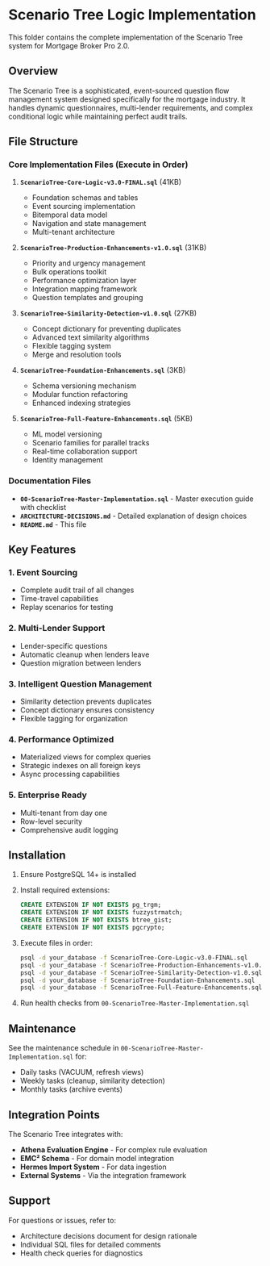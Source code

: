 # Scenario Tree Logic Implementation

This folder contains the complete implementation of the Scenario Tree system for Mortgage Broker Pro 2.0.

## Overview

The Scenario Tree is a sophisticated, event-sourced question flow management system designed specifically for the mortgage industry. It handles dynamic questionnaires, multi-lender requirements, and complex conditional logic while maintaining perfect audit trails.

## File Structure

### Core Implementation Files (Execute in Order)

1. **`ScenarioTree-Core-Logic-v3.0-FINAL.sql`** (41KB)
   - Foundation schemas and tables
   - Event sourcing implementation
   - Bitemporal data model
   - Navigation and state management
   - Multi-tenant architecture

2. **`ScenarioTree-Production-Enhancements-v1.0.sql`** (31KB)
   - Priority and urgency management
   - Bulk operations toolkit
   - Performance optimization layer
   - Integration mapping framework
   - Question templates and grouping

3. **`ScenarioTree-Similarity-Detection-v1.0.sql`** (27KB)
   - Concept dictionary for preventing duplicates
   - Advanced text similarity algorithms
   - Flexible tagging system
   - Merge and resolution tools

4. **`ScenarioTree-Foundation-Enhancements.sql`** (3KB)
   - Schema versioning mechanism
   - Modular function refactoring
   - Enhanced indexing strategies

5. **`ScenarioTree-Full-Feature-Enhancements.sql`** (5KB)
   - ML model versioning
   - Scenario families for parallel tracks
   - Real-time collaboration support
   - Identity management

### Documentation Files

- **`00-ScenarioTree-Master-Implementation.sql`** - Master execution guide with checklist
- **`ARCHITECTURE-DECISIONS.md`** - Detailed explanation of design choices
- **`README.md`** - This file

## Key Features

### 1. Event Sourcing
- Complete audit trail of all changes
- Time-travel capabilities
- Replay scenarios for testing

### 2. Multi-Lender Support
- Lender-specific questions
- Automatic cleanup when lenders leave
- Question migration between lenders

### 3. Intelligent Question Management
- Similarity detection prevents duplicates
- Concept dictionary ensures consistency
- Flexible tagging for organization

### 4. Performance Optimized
- Materialized views for complex queries
- Strategic indexes on all foreign keys
- Async processing capabilities

### 5. Enterprise Ready
- Multi-tenant from day one
- Row-level security
- Comprehensive audit logging

## Installation

1. Ensure PostgreSQL 14+ is installed
2. Install required extensions:
   ```sql
   CREATE EXTENSION IF NOT EXISTS pg_trgm;
   CREATE EXTENSION IF NOT EXISTS fuzzystrmatch;
   CREATE EXTENSION IF NOT EXISTS btree_gist;
   CREATE EXTENSION IF NOT EXISTS pgcrypto;
   ```

3. Execute files in order:
   ```bash
   psql -d your_database -f ScenarioTree-Core-Logic-v3.0-FINAL.sql
   psql -d your_database -f ScenarioTree-Production-Enhancements-v1.0.sql
   psql -d your_database -f ScenarioTree-Similarity-Detection-v1.0.sql
   psql -d your_database -f ScenarioTree-Foundation-Enhancements.sql
   psql -d your_database -f ScenarioTree-Full-Feature-Enhancements.sql
   ```

4. Run health checks from `00-ScenarioTree-Master-Implementation.sql`

## Maintenance

See the maintenance schedule in `00-ScenarioTree-Master-Implementation.sql` for:
- Daily tasks (VACUUM, refresh views)
- Weekly tasks (cleanup, similarity detection)
- Monthly tasks (archive events)

## Integration Points

The Scenario Tree integrates with:
- **Athena Evaluation Engine** - For complex rule evaluation
- **EMC² Schema** - For domain model integration
- **Hermes Import System** - For data ingestion
- **External Systems** - Via the integration framework

## Support

For questions or issues, refer to:
- Architecture decisions document for design rationale
- Individual SQL files for detailed comments
- Health check queries for diagnostics
